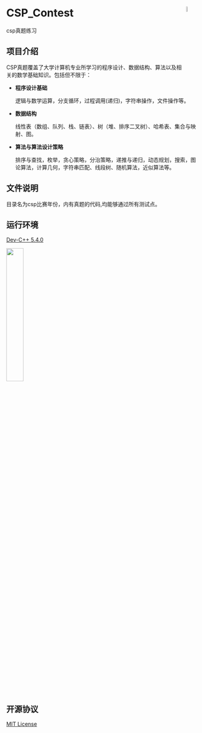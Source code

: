 # CSP_Contest<img src="https://github.com/shawnco411/Data_Structure/blob/master/shawnco4111.png" width="6%" align="right">
csp真题练习
## 项目介绍

CSP真题覆盖了大学计算机专业所学习的程序设计、数据结构、算法以及相关的数学基础知识。包括但不限于：

* **程序设计基础**

    逻辑与数学运算，分支循环，过程调用(递归)，字符串操作，文件操作等。

* **数据结构**

    线性表（数组、队列、栈、链表）、树（堆、排序二叉树）、哈希表、集合与映射、图。

* **算法与算法设计策略**

    排序与查找，枚举，贪心策略，分治策略，递推与递归，动态规划，搜索，图论算法，计算几何，字符串匹配、线段树、随机算法，近似算法等。

## 文件说明
目录名为csp比赛年份，内有真题的代码,均能够通过所有测试点。

## 运行环境

[Dev-C++ 5.4.0](http://upload.lanqiao.cn/file/20161107/1478502584857555.rar "Dev-C++ 5.4.0")

<img src="https://github.com/shawnco411/C-programming/blob/master/timg.jpg" width="30%">


## 开源协议

[MIT License](LICENSE)
